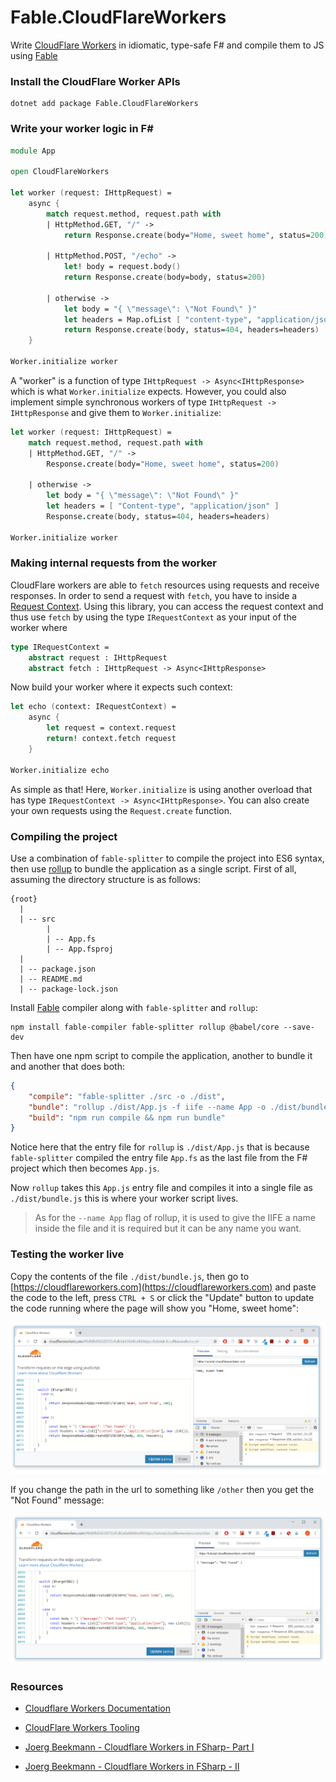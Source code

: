 # Fable.CloudFlareWorkers

Write [CloudFlare Workers](https://workers.cloudflare.com/) in idiomatic, type-safe F# and compile them to JS using [Fable](https://github.com/fable-compiler/Fable)

### Install the CloudFlare Worker APIs
```
dotnet add package Fable.CloudFlareWorkers
```
### Write your worker logic in F#
```fs
module App

open CloudFlareWorkers

let worker (request: IHttpRequest) =
    async {
        match request.method, request.path with
        | HttpMethod.GET, "/" ->
            return Response.create(body="Home, sweet home", status=200)

        | HttpMethod.POST, "/echo" ->
            let! body = request.body()
            return Response.create(body=body, status=200)

        | otherwise ->
            let body = "{ \"message\": \"Not Found\" }"
            let headers = Map.ofList [ "content-type", "application/json" ]
            return Response.create(body, status=404, headers=headers)
    }

Worker.initialize worker
```

A "worker" is a function of type `IHttpRequest -> Async<IHttpResponse>` which is what `Worker.initialize` expects. However, you could also implement simple synchronous workers of type `IHttpRequest -> IHttpResponse` and give them to `Worker.initialize`:
```fs
let worker (request: IHttpRequest) =
    match request.method, request.path with
    | HttpMethod.GET, "/" ->
        Response.create(body="Home, sweet home", status=200)

    | otherwise ->
        let body = "{ \"message\": \"Not Found\" }"
        let headers = [ "Content-type", "application/json" ]
        Response.create(body, status=404, headers=headers)

Worker.initialize worker
```

### Making internal requests from the worker

CloudFlare workers are able to `fetch` resources using requests and receive responses. In order to send a request with `fetch`, you have to inside a [Request Context](https://developers.cloudflare.com/workers/about/tips/request-context/). Using this library, you can access the request context and thus use `fetch` by using the type `IRequestContext` as your input of the worker where
```fs
type IRequestContext =
    abstract request : IHttpRequest
    abstract fetch : IHttpRequest -> Async<IHttpResponse>
```
Now build your worker where it expects such context:
```fs
let echo (context: IRequestContext) =
    async {
        let request = context.request
        return! context.fetch request
    }

Worker.initialize echo
```
As simple as that! Here, `Worker.initialize` is using another overload that has type `IRequestContext -> Async<IHttpResponse>`. You can also create your own requests using the `Request.create` function.

### Compiling the project

Use a combination of `fable-splitter` to compile the project into ES6 syntax, then use [rollup](https://rollupjs.org/guide/en/) to bundle the application as a single script. First of all, assuming the directory structure is as follows:
```
{root}
  |
  | -- src
        |
        | -- App.fs
        | -- App.fsproj
  |
  | -- package.json
  | -- README.md
  | -- package-lock.json
```
Install [Fable](https://github.com/fable-compiler/Fable) compiler along with `fable-splitter` and `rollup`:
```
npm install fable-compiler fable-splitter rollup @babel/core --save-dev
```
Then have one npm script to compile the application,  another to bundle it and another that does both:
```json
{
    "compile": "fable-splitter ./src -o ./dist",
    "bundle": "rollup ./dist/App.js -f iife --name App -o ./dist/bundle.js",
    "build": "npm run compile && npm run bundle"
}
```
Notice here that the entry file for `rollup` is `./dist/App.js` that is because `fable-splitter` compiled the entry file `App.fs` as the last file from the F# project which then becomes `App.js`.

Now `rollup` takes this `App.js` entry file and compiles it into a single file as `./dist/bundle.js` this is where your worker script lives.

> As for the  `--name App` flag of rollup, it is used to give the IIFE a name inside the file and it is required but it can be any name you want.

### Testing the worker live

Copy the contents of the file `./dist/bundle.js`, then go to [https://cloudflareworkers.com](https://cloudflareworkers.com) and paste the code to the left, press `CTRL + S` or click the "Update" button to update the code running where the page will show you "Home, sweet home":

![](assets/home.png)

If you change the path in the url to something like `/other` then you get the "Not Found" message:

![](assets/not-found.png)

### Resources

- [Cloudflare Workers Documentation](https://developers.cloudflare.com/workers/)

- [CloudFlare Workers Tooling](https://developers.cloudflare.com/workers/tooling/)

- [Joerg Beekmann - Cloudflare Workers in FSharp- Part I](https://github.com/jbeeko/cfworker-hello-world)

- [Joerg Beekmann - Cloudflare Workers in FSharp - II](https://github.com/jbeeko/cfworker-web-api)
